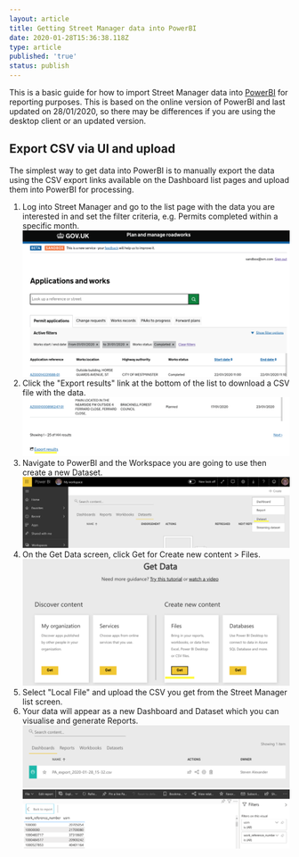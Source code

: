 ```yaml
---
layout: article
title: Getting Street Manager data into PowerBI
date: 2020-01-28T15:36:38.118Z
type: article
published: 'true'
status: publish
---
```

This is a basic guide for how to import Street Manager data into [PowerBI](https://powerbi.microsoft.com/en-us/) for reporting purposes. This is based on the online version of PowerBI and last updated on 28/01/2020, so there may be differences if you are using the desktop client or an updated version.

## Export CSV via UI and upload

The simplest way to get data into PowerBI is to manually export the data using the   CSV export links available on the Dashboard list pages and upload them into PowerBI for processing.

1. Log into Street Manager and go to the list page with the data you are interested in and set the filter criteria, e.g. Permits completed within a specific month.
    ![permit list for export](/docs/assets/images/cms/permit-list-for-export-1.png "permit list for export")
2. Click the "Export results" link at the bottom of the list to download a CSV file with the data.
    ![download csv link](/docs/assets/images/cms/permit-list-for-export-2.png "download csv link")
3. Navigate to PowerBI and the Workspace you are going to use then create a new Dataset.
    ![new dataset](/docs/assets/images/cms/powerbi-new-dataset.png "new dataset")
4. On the Get Data screen, click Get for Create new content > Files.
    ![PowerBI get data file](/docs/assets/images/cms/powerbi-get-data.png "PowerBI get data file")
5. Select "Local File" and upload the CSV you get from the Street Manager list screen.
6. Your data will appear as a new Dashboard and Dataset which you can visualise and generate Reports.
    ![Dashboard](/docs/assets/images/cms/powerbi-dashboard.png "Dashboard")
    ![Report](/docs/assets/images/cms/powerbi-report.png "Report")

